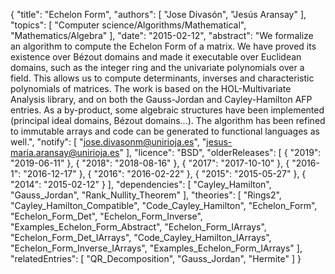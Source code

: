 {
    "title": "Echelon Form",
    "authors": [
        "Jose Divasón",
        "Jesús Aransay"
    ],
    "topics": [
        "Computer science/Algorithms/Mathematical",
        "Mathematics/Algebra"
    ],
    "date": "2015-02-12",
    "abstract": "We formalize an algorithm to compute the Echelon Form of a matrix. We have proved its existence over Bézout domains and made it executable over Euclidean domains, such as the integer ring and the univariate polynomials over a field. This allows us to compute determinants, inverses and characteristic polynomials of matrices. The work is based on the HOL-Multivariate Analysis library, and on both the Gauss-Jordan and Cayley-Hamilton AFP entries. As a by-product, some algebraic structures have been implemented (principal ideal domains, Bézout domains...). The algorithm has been refined to immutable arrays and code can be generated to functional languages as well.",
    "notify": [
        "jose.divasonm@unirioja.es",
        "jesus-maria.aransay@unirioja.es"
    ],
    "licence": "BSD",
    "olderReleases": [
        {
            "2019": "2019-06-11"
        },
        {
            "2018": "2018-08-16"
        },
        {
            "2017": "2017-10-10"
        },
        {
            "2016-1": "2016-12-17"
        },
        {
            "2016": "2016-02-22"
        },
        {
            "2015": "2015-05-27"
        },
        {
            "2014": "2015-02-12"
        }
    ],
    "dependencies": [
        "Cayley_Hamilton",
        "Gauss_Jordan",
        "Rank_Nullity_Theorem"
    ],
    "theories": [
        "Rings2",
        "Cayley_Hamilton_Compatible",
        "Code_Cayley_Hamilton",
        "Echelon_Form",
        "Echelon_Form_Det",
        "Echelon_Form_Inverse",
        "Examples_Echelon_Form_Abstract",
        "Echelon_Form_IArrays",
        "Echelon_Form_Det_IArrays",
        "Code_Cayley_Hamilton_IArrays",
        "Echelon_Form_Inverse_IArrays",
        "Examples_Echelon_Form_IArrays"
    ],
    "relatedEntries": [
        "QR_Decomposition",
        "Gauss_Jordan",
        "Hermite"
    ]
}